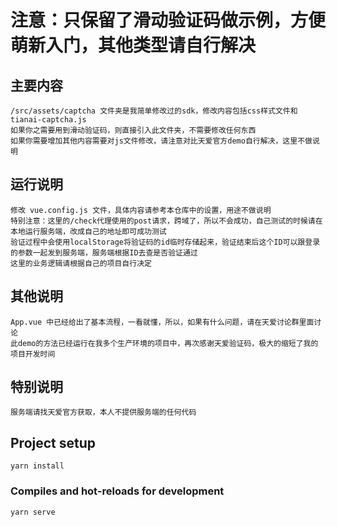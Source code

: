 # 注意：只保留了滑动验证码做示例，方便萌新入门，其他类型请自行解决

## 主要内容
```
/src/assets/captcha 文件夹是我简单修改过的sdk，修改内容包括css样式文件和tianai-captcha.js
如果你之需要用到滑动验证码，则直接引入此文件夹，不需要修改任何东西
如果你需要增加其他内容需要对js文件修改，请注意对比天爱官方demo自行解决，这里不做说明
```
## 运行说明
```
修改 vue.config.js 文件，具体内容请参考本仓库中的设置，用途不做说明
特别注意：这里的/check代理使用的post请求，跨域了，所以不会成功，自己测试的时候请在本地运行服务端，改成自己的地址即可成功测试
验证过程中会使用localStorage将验证码的id临时存储起来，验证结束后这个ID可以跟登录的参数一起发到服务端，服务端根据ID去查是否验证通过
这里的业务逻辑请根据自己的项目自行决定
```
## 其他说明
```
App.vue 中已经给出了基本流程，一看就懂，所以，如果有什么问题，请在天爱讨论群里面讨论
此demo的方法已经运行在我多个生产环境的项目中，再次感谢天爱验证码，极大的缩短了我的项目开发时间
```
## 特别说明
```
服务端请找天爱官方获取，本人不提供服务端的任何代码
```
## Project setup
```
yarn install
```

### Compiles and hot-reloads for development
```
yarn serve
```
